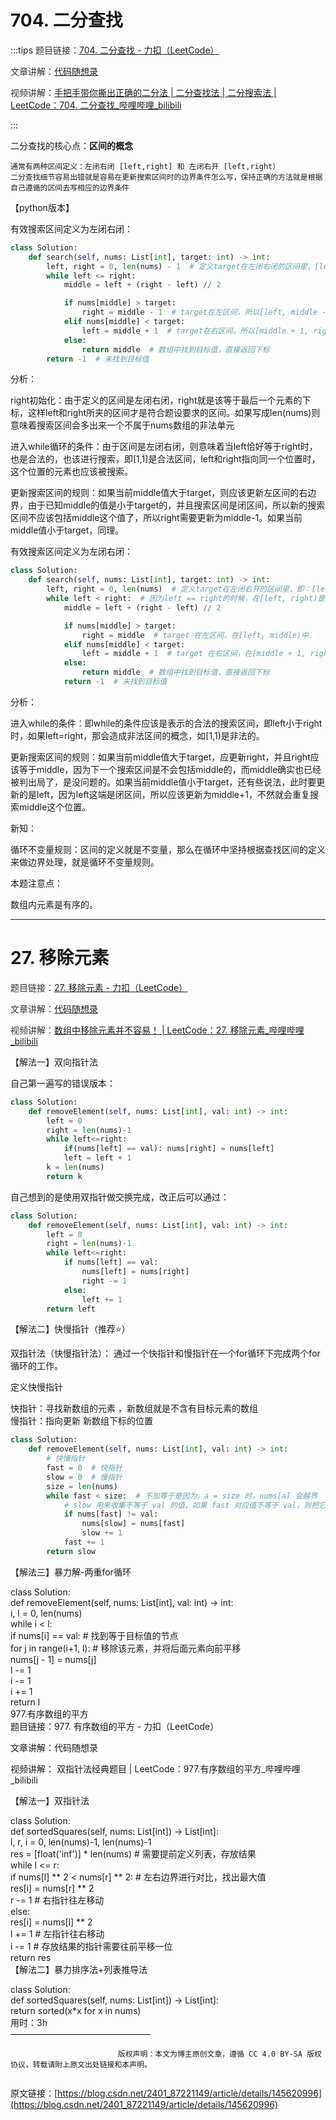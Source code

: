 # 704. 二分查找
:::tips
<font style="color:#333333;">题目链接：</font>[704. 二分查找 - 力扣（LeetCode）](https://leetcode.cn/problems/binary-search/)

<font style="color:#333333;">文章讲解：</font>[代码随想录](https://programmercarl.com/0704.%E4%BA%8C%E5%88%86%E6%9F%A5%E6%89%BE.html)

<font style="color:#333333;">视频讲解：</font>[手把手带你撕出正确的二分法 | 二分查找法 | 二分搜索法 | LeetCode：704. 二分查找_哔哩哔哩_bilibili](https://www.bilibili.com/video/BV1fA4y1o715)

:::

二分查找的核心点：**区间的概念**

    通常有两种区间定义：左闭右闭 [left,right] 和 左闭右开 [left,right）  
    二分查找细节容易出错就是容易在更新搜索区间时的边界条件怎么写，保持正确的方法就是根据自己遵循的区间去写相应的边界条件

【python版本】

有效搜索区间定义为左闭右闭：

```python
class Solution:
    def search(self, nums: List[int], target: int) -> int:
        left, right = 0, len(nums) - 1  # 定义target在左闭右闭的区间里，[left, right]
        while left <= right:
            middle = left + (right - left) // 2

            if nums[middle] > target:
                right = middle - 1  # target在左区间，所以[left, middle - 1]
            elif nums[middle] < target:
                left = middle + 1  # target在右区间，所以[middle + 1, right]
            else:
                return middle  # 数组中找到目标值，直接返回下标
        return -1  # 未找到目标值
```

 分析：

right初始化：由于定义的区间是左闭右闭，right就是该等于最后一个元素的下标，这样left和right所夹的区间才是符合题设要求的区间。如果写成len(nums)则意味着搜索区间会多出来一个不属于nums数组的非法单元

进入while循环的条件：由于区间是左闭右闭，则意味着当left恰好等于right时，也是合法的，也该进行搜索，即[1,1]是合法区间，left和right指向同一个位置时，这个位置的元素也应该被搜索。

更新搜索区间的规则：如果当前middle值大于target，则应该更新左区间的右边界，由于已知middle的值是小于target的，并且搜索区间是闭区间，所以新的搜索区间不应该包括middle这个值了，所以right需要更新为middle-1。如果当前middle值小于target，同理。

有效搜索区间定义为左闭右闭：

```python
class Solution:
    def search(self, nums: List[int], target: int) -> int:
        left, right = 0, len(nums)  # 定义target在左闭右开的区间里，即：[left, right)
        while left < right:  # 因为left == right的时候，在[left, right)是无效的空间，所以使用 <
            middle = left + (right - left) // 2

            if nums[middle] > target:
                right = middle  # target 在左区间，在[left, middle)中
            elif nums[middle] < target:
                left = middle + 1  # target 在右区间，在[middle + 1, right)中
            else:
                return middle  # 数组中找到目标值，直接返回下标
            return -1  # 未找到目标值
```

分析：

进入while的条件：即while的条件应该是表示的合法的搜索区间，即left小于right时，如果left=right，那会造成非法区间的概念，如[1,1)是非法的。

更新搜索区间的规则：如果当前middle值大于target，应更新right，并且right应该等于middle，因为下一个搜索区间是不会包括middle的，而middle确实也已经被判出局了，是没问题的。如果当前middle值小于target，还有些说法，此时要更新的是left，因为left这端是闭区间，所以应该更新为middle+1，不然就会重复搜索middle这个位置。

新知：

循环不变量规则：区间的定义就是不变量，那么在循环中坚持根据查找区间的定义来做边界处理，就是循环不变量规则。

本题注意点：

数组内元素是有序的。

---

# 27. 移除元素
<font style="color:#333333;">题目链接：</font>[27. 移除元素 - 力扣（LeetCode）](https://leetcode.cn/problems/remove-element/)

<font style="color:#333333;">文章讲解：</font>[代码随想录](https://programmercarl.com/0027.%E7%A7%BB%E9%99%A4%E5%85%83%E7%B4%A0.html)

<font style="color:#333333;">视频讲解：</font>[数组中移除元素并不容易！ | LeetCode：27. 移除元素_哔哩哔哩_bilibili](https://www.bilibili.com/video/BV12A4y1Z7LP)

【解法一】双向指针法

自己第一遍写的错误版本：

```python
class Solution:
    def removeElement(self, nums: List[int], val: int) -> int:
        left = 0
        right = len(nums)-1
        while left<=right:
            if(nums[left] == val): nums[right] = nums[left]
            left = left + 1
        k = len(nums)
        return k
```

自己想到的是使用双指针做交换完成，改正后可以通过：

```python
class Solution:
    def removeElement(self, nums: List[int], val: int) -> int:
        left = 0
        right = len(nums)-1
        while left<=right:
            if nums[left] == val: 
                nums[left] = nums[right]
                right -= 1
            else:
                left += 1
        return left
```

【解法二】快慢指针（推荐⭐）

双指针法（快慢指针法）： 通过一个快指针和慢指针在一个for循环下完成两个for循环的工作。

定义快慢指针

快指针：寻找新数组的元素 ，新数组就是不含有目标元素的数组  
慢指针：指向更新 新数组下标的位置

```python
class Solution:
    def removeElement(self, nums: List[int], val: int) -> int:
        # 快慢指针
        fast = 0  # 快指针
        slow = 0  # 慢指针
        size = len(nums)
        while fast < size:  # 不加等于是因为，a = size 时，nums[a] 会越界
            # slow 用来收集不等于 val 的值，如果 fast 对应值不等于 val，则把它与 slow 替换
            if nums[fast] != val:
                nums[slow] = nums[fast]
                slow += 1
            fast += 1
        return slow
```

  
【解法三】暴力解-两重for循环

class Solution:  
    def removeElement(self, nums: List[int], val: int) -> int:  
        i, l = 0, len(nums)  
        while i < l:  
            if nums[i] == val: # 找到等于目标值的节点  
                for j in range(i+1, l): # 移除该元素，并将后面元素向前平移  
                    nums[j - 1] = nums[j]  
                l -= 1  
                i -= 1  
            i += 1  
        return l  
977.有序数组的平方  
题目链接：977. 有序数组的平方 - 力扣（LeetCode）

文章讲解：代码随想录

视频讲解： 双指针法经典题目 | LeetCode：977.有序数组的平方_哔哩哔哩_bilibili

 【解法一】双指针法



class Solution:  
    def sortedSquares(self, nums: List[int]) -> List[int]:  
        l, r, i = 0, len(nums)-1, len(nums)-1  
        res = [float('inf')] * len(nums) # 需要提前定义列表，存放结果  
        while l <= r:  
            if nums[l] ** 2 < nums[r] ** 2: # 左右边界进行对比，找出最大值  
                res[i] = nums[r] ** 2  
                r -= 1 # 右指针往左移动  
            else:  
                res[i] = nums[l] ** 2  
                l += 1 # 左指针往右移动  
            i -= 1 # 存放结果的指针需要往前平移一位  
        return res  
【解法二】暴力排序法+列表推导法

class Solution:  
    def sortedSquares(self, nums: List[int]) -> List[int]:  
        return sorted(x*x for x in nums)  
 用时：3h  
————————————————

```plain
                        版权声明：本文为博主原创文章，遵循 CC 4.0 BY-SA 版权协议，转载请附上原文出处链接和本声明。
                    
```

原文链接：[https://blog.csdn.net/2401_87221149/article/details/145620996](https://blog.csdn.net/2401_87221149/article/details/145620996)

